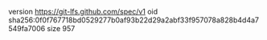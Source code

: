 version https://git-lfs.github.com/spec/v1
oid sha256:0f0f767718bd0529277b0af93b22d29a2abf33f957078a828b4d4a7549fa7006
size 957
